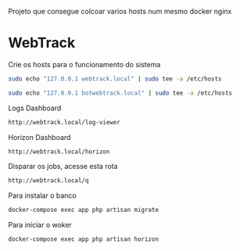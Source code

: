 Projeto que consegue colcoar varios hosts num mesmo docker nginx



# WebTrack

Crie os hosts para o funcionamento do sistema

```sh
sudo echo "127.0.0.1 webtrack.local" | sudo tee -a /etc/hosts
```
 ```sh
 sudo echo "127.0.0.1 botwebtrack.local" | sudo tee -a /etc/hosts
 ```

Logs Dashboard
 ```sh
http://webtrack.local/log-viewer 
```
Horizon Dashboard
 ```sh
http://webtrack.local/horizon
```

Disparar os jobs, acesse esta rota
 ```sh
http://webtrack.local/q
```

Para instalar o banco
 ```sh
docker-compose exec app php artisan migrate
```

Para iniciar o woker
 ```sh
docker-compose exec app php artisan horizon
```



